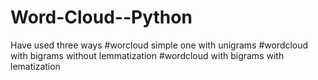 # Word-Cloud--Python

Have used three ways
#worcloud simple one with unigrams
#wordcloud with bigrams without lemmatization
#wordcloud with bigrams with lematization
